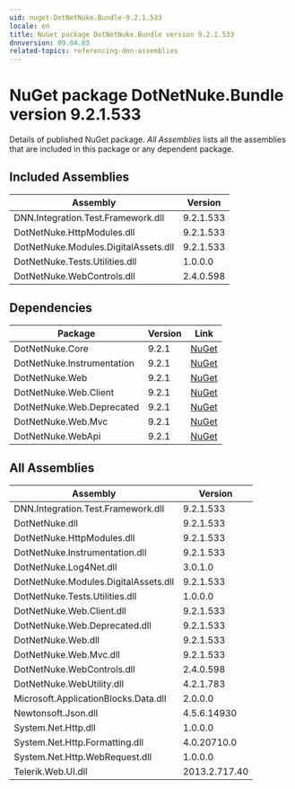```yaml
---
uid: nuget-DotNetNuke.Bundle-9.2.1.533
locale: en
title: NuGet package DotNetNuke.Bundle version 9.2.1.533
dnnversion: 09.04.03
related-topics: referencing-dnn-assemblies
---
```


# NuGet package DotNetNuke.Bundle version 9.2.1.533
Details of published NuGet package.
*All Assemblies* lists all the assemblies that are included in this package or any dependent package.

## Included Assemblies

|Assembly|Version|
|---|---|
|DNN.Integration.Test.Framework.dll|9.2.1.533|
|DotNetNuke.HttpModules.dll|9.2.1.533|
|DotNetNuke.Modules.DigitalAssets.dll|9.2.1.533|
|DotNetNuke.Tests.Utilities.dll|1.0.0.0|
|DotNetNuke.WebControls.dll|2.4.0.598|

## Dependencies

|Package|Version|Link|
|---|---|---|
|DotNetNuke.Core|9.2.1|[NuGet](https://www.nuget.org/packages/DotNetNuke.Core/9.2.1)|
|DotNetNuke.Instrumentation|9.2.1|[NuGet](https://www.nuget.org/packages/DotNetNuke.Instrumentation/9.2.1)|
|DotNetNuke.Web|9.2.1|[NuGet](https://www.nuget.org/packages/DotNetNuke.Web/9.2.1)|
|DotNetNuke.Web.Client|9.2.1|[NuGet](https://www.nuget.org/packages/DotNetNuke.Web.Client/9.2.1)|
|DotNetNuke.Web.Deprecated|9.2.1|[NuGet](https://www.nuget.org/packages/DotNetNuke.Web.Deprecated/9.2.1)|
|DotNetNuke.Web.Mvc|9.2.1|[NuGet](https://www.nuget.org/packages/DotNetNuke.Web.Mvc/9.2.1)|
|DotNetNuke.WebApi|9.2.1|[NuGet](https://www.nuget.org/packages/DotNetNuke.WebApi/9.2.1)|

## All Assemblies

|Assembly|Version|
|---|---|
|DNN.Integration.Test.Framework.dll|9.2.1.533|
|DotNetNuke.dll|9.2.1.533|
|DotNetNuke.HttpModules.dll|9.2.1.533|
|DotNetNuke.Instrumentation.dll|9.2.1.533|
|DotNetNuke.Log4Net.dll|3.0.1.0|
|DotNetNuke.Modules.DigitalAssets.dll|9.2.1.533|
|DotNetNuke.Tests.Utilities.dll|1.0.0.0|
|DotNetNuke.Web.Client.dll|9.2.1.533|
|DotNetNuke.Web.Deprecated.dll|9.2.1.533|
|DotNetNuke.Web.dll|9.2.1.533|
|DotNetNuke.Web.Mvc.dll|9.2.1.533|
|DotNetNuke.WebControls.dll|2.4.0.598|
|DotNetNuke.WebUtility.dll|4.2.1.783|
|Microsoft.ApplicationBlocks.Data.dll|2.0.0.0|
|Newtonsoft.Json.dll|4.5.6.14930|
|System.Net.Http.dll|1.0.0.0|
|System.Net.Http.Formatting.dll|4.0.20710.0|
|System.Net.Http.WebRequest.dll|1.0.0.0|
|Telerik.Web.UI.dll|2013.2.717.40|


